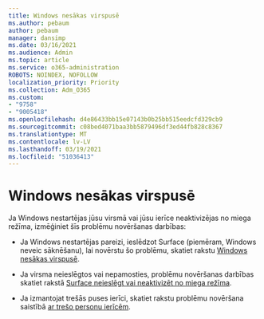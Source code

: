 ```yaml
---
title: Windows nesākas virspusē
ms.author: pebaum
author: pebaum
manager: dansimp
ms.date: 03/16/2021
ms.audience: Admin
ms.topic: article
ms.service: o365-administration
ROBOTS: NOINDEX, NOFOLLOW
localization_priority: Priority
ms.collection: Adm_O365
ms.custom:
- "9758"
- "9005418"
ms.openlocfilehash: d4e86433bb15e07143b0b25bb515eedcfd329cb9
ms.sourcegitcommit: c08bed4071baa3bb5879496df3ed44fb828c8367
ms.translationtype: MT
ms.contentlocale: lv-LV
ms.lasthandoff: 03/19/2021
ms.locfileid: "51036413"
---
```

# <a name="windows-doesnt-start-on-surface"></a>Windows nesākas virspusē

Ja Windows nestartējas jūsu virsmā vai jūsu ierīce neaktivizējas no miega režīma, izmēģiniet šīs problēmu novēršanas darbības:

- Ja Windows nestartējas pareizi, ieslēdzot Surface (piemēram, Windows neveic sāknēšanu), lai novērstu šo problēmu, skatiet rakstu [Windows nesākas virspusē](https://support.microsoft.com/surface/windows-doesn-t-start-on-surface-3dd47ea1-472a-4514-c8e1-ff81bd72be5c).

- Ja virsma neieslēgtos vai nepamosties, problēmu novēršanas darbības skatiet rakstā [Surface neieslēgt vai neaktivizēt no miega režīma](https://support.microsoft.com/surface/surface-won-t-turn-on-or-wake-from-sleep-1e181652-3db8-5ca1-9649-7390fafb102a).

- Ja izmantojat trešās puses ierīci, skatiet rakstu problēmu novēršana saistībā [ar trešo personu ierīcēm](https://support.microsoft.com/topic/b6f3408d-dac9-43e2-82f6-e620ca783636).

